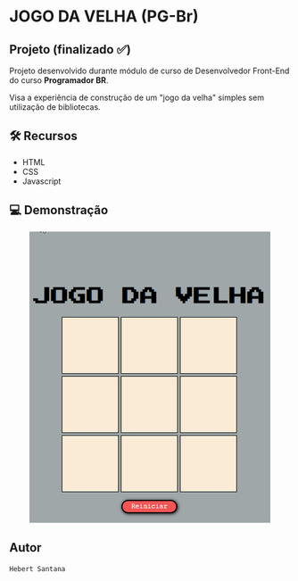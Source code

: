 # JOGO DA VELHA (PG-Br)
## Projeto (finalizado :white_check_mark:)

Projeto desenvolvido durante módulo de curso de Desenvolvedor Front-End do curso <strong>Programador BR</strong>.

Visa a experiência de construção de um "jogo da velha" simples sem utilização de bibliotecas. 

## 🛠️ Recursos

* HTML
* CSS
* Javascript

## 💻 Demonstração

<p align="center">
  <img src="./jogo-da-velha.gif">
</p>

<p align="center">
<https://hebert-santana.github.io/jogo-da-velha/>
</p>

## Autor
~~~ javascript
Hebert Santana
~~~


